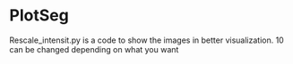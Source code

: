 # PlotSeg

Rescale_intensit.py is a code to show the images in better visualization.
10 can be changed depending on what you want
